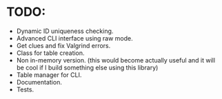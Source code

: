 # TODO:
- Dynamic ID uniqueness checking.
- Advanced CLI interface using raw mode.
- Get clues and fix Valgrind errors.
- Class for table creation.
- Non in-memory version. (this would become actually useful and it will be cool if I build something else using this library)
- Table manager for CLI.
- Documentation.
- Tests.
